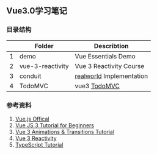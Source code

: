 ## Vue3.0学习笔记


### 目录结构
|      |  Folder         | Describtion                  |
| ---- | ----            | ----                         |
|1     |demo             |Vue Essentials Demo           |
|2     |vue-3-reactivity |Vue 3 Reactivity Course       | 
|3     |conduit          |[realworld](https://github.com/gothinkster/realworld) Implementation  | 
|4     |TodoMVC          |vue3  [TodoMVC](https://vuejs.org/v2/examples/todomvc.html)           | 


### 参考资料
1. [Vue.js Offical](https://v3.vuejs.org/)
2. [Vue JS 3 Tutorial for Beginners](https://youtube.com/playlist?list=PL4cUxeGkcC9hYYGbV60Vq3IXYNfDk8At1)
3. [Vue 3 Animations & Transitions Tutorial](https://www.youtube.com/playlist?list=PL4cUxeGkcC9ghm7-iTfS9n468Kp7l9Ipu)
4. [Vue 3 Reactivity](https://www.vuemastery.com/courses/vue-3-reactivity/)
5. [TypeScript Tutorial](https://www.youtube.com/watch?v=2pZmKW9-I_k&list=PL4cUxeGkcC9gUgr39Q_yD6v-bSyMwKPUI)
		




